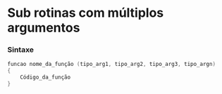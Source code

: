 # Sub rotinas com múltiplos argumentos

### Sintaxe
```c
funcao nome_da_função (tipo_arg1, tipo_arg2, tipo_arg3, tipo_argn)
{
	Código_da_função
}
```